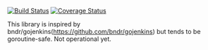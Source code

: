 [![Build Status](https://travis-ci.org/vitalyisaev2/jenkins-client-golang.svg?branch=master)](https://travis-ci.org/vitalyisaev2/jenkins-client-golang)
[![Coverage Status](https://coveralls.io/repos/github/vitalyisaev2/jenkins-client-golang/badge.svg)](https://coveralls.io/github/vitalyisaev2/jenkins-client-golang)

This library is inspired by bndr/gojenkins(https://github.com/bndr/gojenkins) but tends to be goroutine-safe. Not operational yet.
